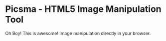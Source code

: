 Picsma - HTML5 Image Manipulation Tool
======

Oh Boy! This is awesome! Image manipulation directly in your browser. 
